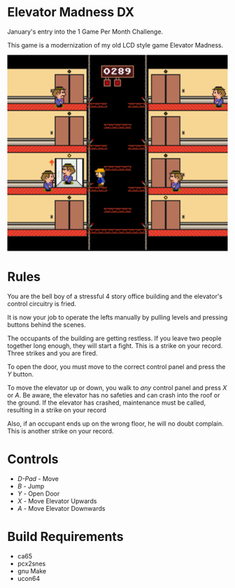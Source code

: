 Elevator Madness DX
===================

January's entry into the 1 Game Per Month Challenge.

This game is a modernization of my old LCD style game Elevator Madness.

<img src="screenshot.png?raw=true" alt="Elevator Madness DX Screenshot" width="512" height="448">


Rules
=====
You are the bell boy of a stressful 4 story office building and the elevator's control circuitry is fried.

It is now your job to operate the lefts manually by pulling levels and pressing buttons behind the scenes.

The occupants of the building are getting restless. If you leave two people together long enough, they will start a fight.
This is a strike on your record. Three strikes and you are fired.

To open the door, you must move to the correct control panel and press the *Y* button.

To move the elevator up or down, you walk to *any* control panel and press *X* or *A*. Be aware, the elevator
has no safeties and can crash into the roof or the ground. If the elevator has crashed, maintenance must be called, resulting
in a strike on your record

Also, if an occupant ends up on the wrong floor, he will no doubt complain. This is another strike on your record.


Controls
========
 * *D-Pad* - Move
 * *B* - Jump
 * *Y* - Open Door
 * *X* - Move Elevator Upwards
 * *A* - Move Elevator Downwards


Build Requirements
===================
 * ca65
 * pcx2snes
 * gnu Make
 * ucon64

